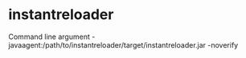 # instantreloader

Command line argument
-javaagent:/path/to/instantreloader/target/instantreloader.jar -noverify
